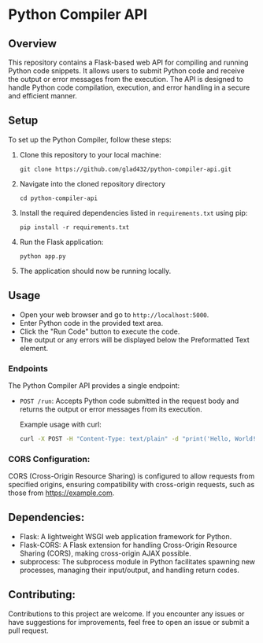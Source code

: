 # Python Compiler API

## Overview

This repository contains a Flask-based web API for compiling and running Python code snippets. It allows users to submit Python code and receive the output or error messages from the execution. The API is designed to handle Python code compilation, execution, and error handling in a secure and efficient manner.

## Setup

To set up the Python Compiler, follow these steps:

1. Clone this repository to your local machine:
    ```
    git clone https://github.com/glad432/python-compiler-api.git
    ```
2. Navigate into the cloned repository directory
    ```
    cd python-compiler-api
    ```
3. Install the required dependencies listed in `requirements.txt` using pip:
    ```
    pip install -r requirements.txt
    ```
4. Run the Flask application:
    ```
    python app.py
    ```
5. The application should now be running locally.

## Usage

- Open your web browser and go to `http://localhost:5000`.
- Enter Python code in the provided text area.
- Click the "Run Code" button to execute the code.
- The output or any errors will be displayed below the Preformatted Text element.

### Endpoints

The Python Compiler API provides a single endpoint:

- `POST /run`: Accepts Python code submitted in the request body and returns the output or error messages from its execution.

   Example usage with curl:

   ```bash
   curl -X POST -H "Content-Type: text/plain" -d "print('Hello, World!')" http://localhost:5000/run


### CORS Configuration:

CORS (Cross-Origin Resource Sharing) is configured to allow requests from specified origins, ensuring compatibility with cross-origin requests, such as those from https://example.com.

## Dependencies:

- Flask: A lightweight WSGI web application framework for Python.
- Flask-CORS: A Flask extension for handling Cross-Origin Resource Sharing (CORS), making cross-origin AJAX possible.
- subprocess: The subprocess module in Python facilitates spawning new processes, managing their input/output, and handling return codes.

## Contributing:

Contributions to this project are welcome. If you encounter any issues or have suggestions for improvements, feel free to open an issue or submit a pull request.
